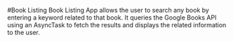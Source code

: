 #Book Listing
Book Listing App allows the user to search any book by entering a keyword related to that book.
It queries the Google Books API using an AsyncTask to fetch the results and displays the related information to the user.
